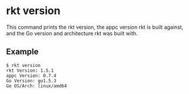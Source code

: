 # rkt version

This command prints the rkt version, the appc version rkt is built against, and the Go version and architecture rkt was built with.

## Example

```
$ rkt version
rkt Version: 1.5.1
appc Version: 0.7.4
Go Version: go1.5.3
Go OS/Arch: linux/amd64
